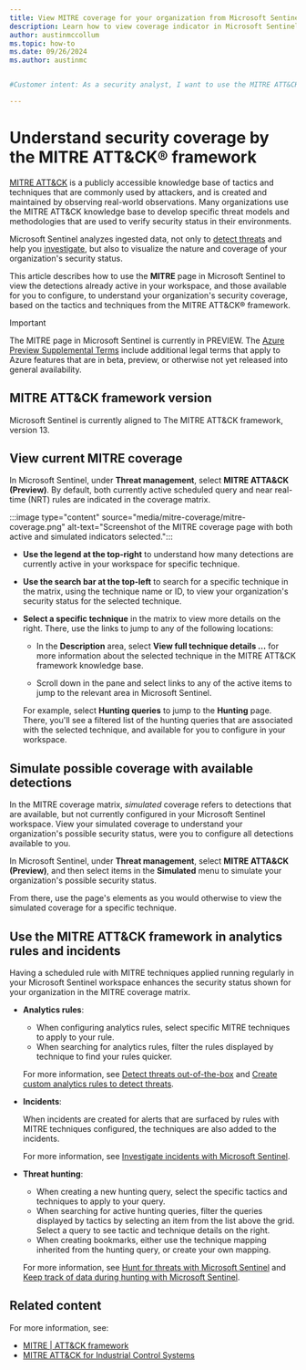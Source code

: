 ```yaml
---
title: View MITRE coverage for your organization from Microsoft Sentinel | Microsoft Docs
description: Learn how to view coverage indicator in Microsoft Sentinel for MITRE tactics that are currently covered, and available to configure, for your organization.
author: austinmccollum
ms.topic: how-to
ms.date: 09/26/2024
ms.author: austinmc


#Customer intent: As a security analyst, I want to use the MITRE ATT&CK framework in Microsoft Sentinel so that I can assess and enhance my organization's threat detection and response capabilities.

---
```


# Understand security coverage by the MITRE ATT&CK® framework

[MITRE ATT&CK](https://attack.mitre.org/#) is a publicly accessible knowledge base of tactics and techniques that are commonly used by attackers, and is created and maintained by observing real-world observations. Many organizations use the MITRE ATT&CK knowledge base to develop specific threat models and methodologies that are used to verify security status in their environments.

Microsoft Sentinel analyzes ingested data, not only to [detect threats](detect-threats-built-in.md) and help you [investigate](investigate-cases.md), but also to visualize the nature and coverage of your organization's security status.

This article describes how to use the **MITRE** page in Microsoft Sentinel to view the detections already active in your workspace, and those available for you to configure, to understand your organization's security coverage, based on the tactics and techniques from the MITRE ATT&CK® framework.

> [!IMPORTANT]
> The MITRE page in Microsoft Sentinel is currently in PREVIEW. The [Azure Preview Supplemental Terms](https://azure.microsoft.com/support/legal/preview-supplemental-terms/) include additional legal terms that apply to Azure features that are in beta, preview, or otherwise not yet released into general availability.

## MITRE ATT&CK framework version

Microsoft Sentinel is currently aligned to The MITRE ATT&CK framework, version 13.

##  View current MITRE coverage

In Microsoft Sentinel, under **Threat management**, select **MITRE ATTA&CK (Preview)**. By default, both currently active scheduled query and near real-time (NRT) rules are indicated in the coverage matrix.

:::image type="content" source="media/mitre-coverage/mitre-coverage.png" alt-text="Screenshot of the MITRE coverage page with both active and simulated indicators selected.":::

- **Use the legend at the top-right** to understand how many detections are currently active in your workspace for specific technique.

- **Use the search bar at the top-left** to search for a specific technique in the matrix, using the technique name or ID, to view your organization's security status for the selected technique.

- **Select a specific technique** in the matrix to view more details on the right. There, use the links to jump to any of the following locations:

    - In the **Description** area, select **View full technique details ...** for more information about the selected technique in the MITRE ATT&CK framework knowledge base.

    - Scroll down in the pane and select links to any of the active items to jump to the relevant area in Microsoft Sentinel.

    For example, select **Hunting queries** to jump to the **Hunting** page. There, you'll see a filtered list of the hunting queries that are associated with the selected technique, and available for you to configure in your workspace.

## Simulate possible coverage with available detections

In the MITRE coverage matrix, *simulated* coverage refers to detections that are available, but not currently configured in your Microsoft Sentinel workspace. View your simulated coverage to understand your organization's possible security status, were you to configure all detections available to you.

In Microsoft Sentinel, under **Threat management**, select **MITRE ATTA&CK (Preview)**, and then select items in the **Simulated** menu to simulate your organization's possible security status.

From there, use the page's elements as you would otherwise to view the simulated coverage for a specific technique.

## Use the MITRE ATT&CK framework in analytics rules and incidents

Having a scheduled rule with MITRE techniques applied running regularly in your Microsoft Sentinel workspace enhances the security status shown for your organization in the MITRE coverage matrix.

- **Analytics rules**:

    - When configuring analytics rules, select specific MITRE techniques to apply to your rule.
    - When searching for analytics rules, filter the rules displayed by technique to find your rules quicker.

    For more information, see [Detect threats out-of-the-box](detect-threats-built-in.md) and [Create custom analytics rules to detect threats](detect-threats-custom.md).

- **Incidents**:

    When incidents are created for alerts that are surfaced by rules with MITRE techniques configured, the techniques are also added to the incidents.

    For more information, see [Investigate incidents with Microsoft Sentinel](investigate-cases.md).

- **Threat hunting**:

    - When creating a new hunting query, select the specific tactics and techniques to apply to your query.
    - When searching for active hunting queries, filter the queries displayed by tactics by selecting an item from the list above the grid. Select a query to see tactic and technique details on the right.
    - When creating bookmarks, either use the technique mapping inherited from the hunting query, or create your own mapping.

    For more information, see [Hunt for threats with Microsoft Sentinel](hunting.md) and [Keep track of data during hunting with Microsoft Sentinel](bookmarks.md).

## Related content

For more information, see:

- [MITRE | ATT&CK framework](https://attack.mitre.org/)
- [MITRE ATT&CK for Industrial Control Systems](https://www.mitre.org/news-insights/news-release/mitre-releases-framework-cyber-attacks-industrial-control-systems)
